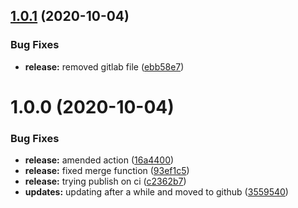 ## [1.0.1](https://github.com/cuppilekkia/event-tracker/compare/v1.0.0...v1.0.1) (2020-10-04)


### Bug Fixes

* **release:** removed gitlab file ([ebb58e7](https://github.com/cuppilekkia/event-tracker/commit/ebb58e76b842f0714164408796d55709330e2007))

# 1.0.0 (2020-10-04)


### Bug Fixes

* **release:** amended action ([16a4400](https://github.com/cuppilekkia/event-tracker/commit/16a44003adf54c57ca4222921f64a3dab10193c9))
* **release:** fixed merge function ([93ef1c5](https://github.com/cuppilekkia/event-tracker/commit/93ef1c52f667d9852d2a247cf3cf6b1ab15d36a0))
* **release:** trying publish on ci ([c2362b7](https://github.com/cuppilekkia/event-tracker/commit/c2362b725b5d8a747252169f99911fc367d60796))
* **updates:** updating after a while and moved to github ([3559540](https://github.com/cuppilekkia/event-tracker/commit/35595405bfba5c82438c46e74bc62292de7f5898))
